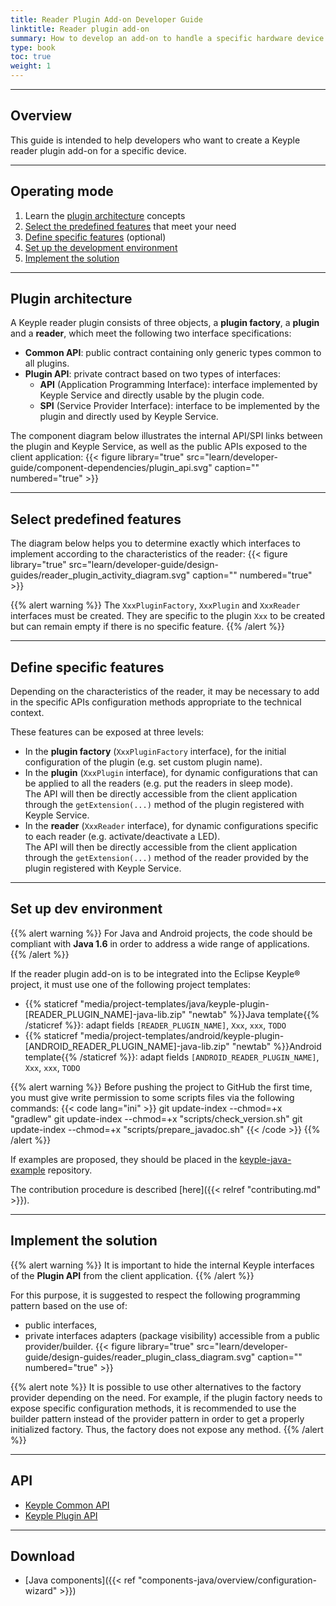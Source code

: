 ```yaml
---
title: Reader Plugin Add-on Developer Guide
linktitle: Reader plugin add-on
summary: How to develop an add-on to handle a specific hardware device.
type: book
toc: true
weight: 1
---
```


---
## Overview

This guide is intended to help developers who want to create a Keyple reader plugin add-on for a specific device.

---
## Operating mode

1. Learn the [plugin architecture](#plugin-architecture) concepts
2. [Select the predefined features](#select-predefined-features) that meet your need
3. [Define specific features](#define-specific-features) (optional)
4. [Set up the development environment](#set-up-dev-environment)
5. [Implement the solution](#implement-the-solution)

---
## Plugin architecture

A Keyple reader plugin consists of three objects, a **plugin factory**, a **plugin** and a **reader**, which meet the following two interface specifications:
* **Common API**: public contract containing only generic types common to all plugins.
* **Plugin API**: private contract based on two types of interfaces:
  * **API** (Application Programming Interface): interface implemented by Keyple Service and directly usable by the plugin code.
  * **SPI** (Service Provider Interface): interface to be implemented by the plugin and directly used by Keyple Service.

The component diagram below illustrates the internal API/SPI links between the plugin and Keyple Service, as well as the public APIs exposed to the client application:
{{< figure library="true" src="learn/developer-guide/component-dependencies/plugin_api.svg" caption="" numbered="true" >}}

---
## Select predefined features

The diagram below helps you to determine exactly which interfaces to implement according to the characteristics of the reader:
{{< figure library="true" src="learn/developer-guide/design-guides/reader_plugin_activity_diagram.svg" caption="" numbered="true" >}}

{{% alert warning %}}
The `XxxPluginFactory`, `XxxPlugin` and `XxxReader` interfaces must be created.
They are specific to the plugin `Xxx` to be created but can remain empty if there is no specific feature.
{{% /alert %}}

---
## Define specific features

Depending on the characteristics of the reader, it may be necessary to add in the specific APIs configuration methods appropriate to the technical context.

These features can be exposed at three levels:
* In the **plugin factory** (`XxxPluginFactory` interface), for the initial configuration of the plugin (e.g. set custom plugin name).
* In the **plugin** (`XxxPlugin` interface), for dynamic configurations that can be applied to all the readers (e.g. put the readers in sleep mode).<br>
  The API will then be directly accessible from the client application through the `getExtension(...)` method of the plugin registered with Keyple Service.
* In the **reader** (`XxxReader` interface), for dynamic configurations specific to each reader (e.g. activate/deactivate a LED).<br>
  The API will then be directly accessible from the client application through the `getExtension(...)` method of the reader provided by the plugin registered with Keyple Service.

---
## Set up dev environment

{{% alert warning %}}
For Java and Android projects, the code should be compliant with **Java 1.6** in order to address a wide range of applications.
{{% /alert %}}

If the reader plugin add-on is to be integrated into the Eclipse Keyple® project, it must use one of the following project templates:
* {{% staticref "media/project-templates/java/keyple-plugin-[READER_PLUGIN_NAME]-java-lib.zip" "newtab" %}}Java template{{% /staticref %}}: adapt fields `[READER_PLUGIN_NAME]`, `Xxx`, `xxx`, `TODO`
* {{% staticref "media/project-templates/android/keyple-plugin-[ANDROID_READER_PLUGIN_NAME]-java-lib.zip" "newtab" %}}Android template{{% /staticref %}}: adapt fields `[ANDROID_READER_PLUGIN_NAME]`, `Xxx`, `xxx`, `TODO`

{{% alert warning %}}
Before pushing the project to GitHub the first time, you must give write permission to some scripts files via the following commands:
{{< code lang="ini" >}}
git update-index --chmod=+x "gradlew"
git update-index --chmod=+x "scripts/check_version.sh"
git update-index --chmod=+x "scripts/prepare_javadoc.sh"
{{< /code >}}
{{% /alert %}}

If examples are proposed, they should be placed in the [keyple-java-example](https://github.com/eclipse/keyple-java-example) repository.

The contribution procedure is described [here]({{< relref "contributing.md" >}}).

---
## Implement the solution

{{% alert warning %}}
It is important to hide the internal Keyple interfaces of the **Plugin API** from the client application.
{{% /alert %}}

For this purpose, it is suggested to respect the following programming pattern based on the use of:
* public interfaces,
* private interfaces adapters (package visibility) accessible from a public provider/builder.
{{< figure library="true" src="learn/developer-guide/design-guides/reader_plugin_class_diagram.svg" caption="" numbered="true" >}}

{{% alert note %}}
It is possible to use other alternatives to the factory provider depending on the need.
For example, if the plugin factory needs to expose specific configuration methods, it is recommended to use the builder pattern instead of the provider pattern in order to get a properly initialized factory.
Thus, the factory does not expose any method.
{{% /alert %}}

---
## API

* [Keyple Common API](https://eclipse.github.io/keyple-common-java-api)
* [Keyple Plugin API](https://eclipse.github.io/keyple-plugin-java-api)

---
## Download

* [Java components]({{< ref "components-java/overview/configuration-wizard" >}})